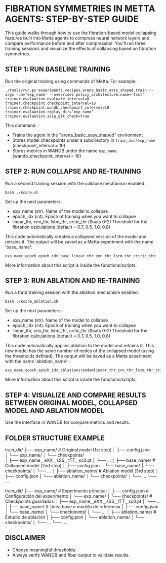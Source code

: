 FIBRATION SYMMETRIES IN METTA AGENTS: STEP-BY-STEP GUIDE
=================================================

This guide walks through how to use the fibration-based model collapsing features 
built into Metta agents to compress neural network layers and compare performance 
before and after compression. You'll run three training sessions and visualize 
the effects of collapsing based on fibration symmetries.


STEP 1: RUN BASELINE TRAINING
-----------------------------
Run the original training using commands of Metta. For example,

    ./tools/run.py experiments.recipes.arena_basic_easy_shaped.train --args run='exp_name' --overrides policy_architecture.name='fast' trainer.evaluation.evaluate_interval=0 trainer.checkpoint.checkpoint_interval=10 trainer.checkpoint.wandb_checkpoint_interval=10 trainer.evaluation.replay_dir=‘exp_name’ trainer.evaluation.skip_git_check=true

This command:
- Trains the agent in the "arena_basic_easy_shaped" environment
- Stores model checkpoints under a subdirectory in `train_dir/exp_name` (checkpoint_interval = 10)
- Stores metrics in WANDB under the name `exp_name` (wandb_checkpoint_interval = 10)


STEP 2: RUN COLLAPSE AND RE-TRAINING
------------------------------

Run a second training session with the collapse mechanism enabled:

    bash ./kcore.sh

Set up the next parameters:

- exp_name (str).                            Name of the model to collapse
- epoch_idx (int).                           Epoch of training when you want to collapse
- linear_thr, cnn_thr, 
  lstm_thr, critic_thr (floats 0-2)          Threshold for the fibration calculations
                                            (default = 0.7, 0.5, 1.0, 0.8)

This code automatically creates a collapsed version of the model and retrains it.
The output will be saved as a Metta experiment with the name 'base_name':

    exp_name_epoch_epoch_idx_base_linear_thr_cnn_thr_lstm_thr_critic_thr

More information about this script is inside the functions/scripts.

STEP 3: RUN ABLATION AND RE-TRAINING
------------------------------

Run a thrid training session with the ablation mechanism enabled:

    bash ./kcore_ablation.sh

Set up the next parameters:

- exp_name (str).                            Name of the model to collapse
- epoch_idx (int).                           Epoch of training when you want to collapse
- linear_thr, cnn_thr, 
 lstm_thr, critic_thr (floats 0-2)          Threshold for the fibration calculations
                                            (default = 0.7, 0.5, 1.0, 0.8)

This code automatically applies ablation to the model and retrains it.
This new model has the same number of nodes of the collapsed model (using the thresholds defined).
The output will be saved as a Metta experiment with the name 'ablation_name':

    exp_name_epoch_epoch_idx_ablationsrandomlinear_thr_cnn_thr_lstm_thr_critic_thr

More information about this script is inside the functions/scripts.


STEP 4: VISUALIZE AND COMPARE RESULTS BETWEEN ORIGINAL MODEL, COLLAPSED MODEL AND ABLATION MODEL
-------------------------------------
Use the interface in WANDB for compare metrics and results. 


FOLDER STRUCTURE EXAMPLE
-------------------------

train_dir/
├── exp_name/                    # Original model (1st step)
│   ├── config.json             
│   └── exp_name/
│       └── checkpoints/        
│           ├── exp_name__eXX__sSS__tTT__sc0.pt
│           └── ...
│
├── base_name/                  # Collapsed model (2nd step)
│   ├── config.json
│   └── base_name/
│       └── checkpoints/
│           └── ...
│
├── ablation_name/              # Ablation model (3rd step)
│   ├── config.json
│   └── ablation_name/
│       └── checkpoints/
│           └── ...
└── ...

train_dir/
├── exp_name/                    # Experimento principal
│   ├── config.json             # Configuración del experimento
│   └── exp_name/
│       └── checkpoints/        # Checkpoints guardados
│           ├── exp_name__eXX__sSS__tTT__sc0.pt
│           └── ...
│
├── base_name/                  # Línea base o modelo de referencia
│   ├── config.json
│   └── base_name/
│       └── checkpoints/
│           └── ...
│
├── ablation_name/              # Estudio de ablación
│   ├── config.json
│   └── ablation_name/
│       └── checkpoints/
│           └── ...
└── ...


DISCLAIMER
----------
- Choose meaningful thresholds.
- Always verify WANDB and fiber output to validate results.
